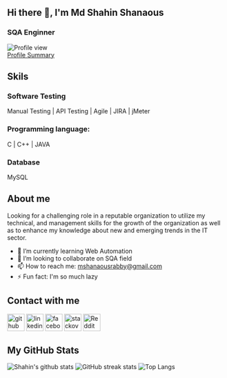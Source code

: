 ## Hi there 👋, I'm Md Shahin Shanaous
### SQA Enginner 
![Profile view](https://visitor-badge.laobi.icu/badge?page_id=shahin-999.repoName) <br>
[Profile Summary](https://profile-summary-for-github.com/user/shahin-999)




## Skils
### Software Testing
Manual Testing | API Testing | Agile | JIRA | jMeter
### Programming language:
C | C++ | JAVA
### Database
MySQL


## About me

Looking for a challenging role in a reputable organization to utilize my technical, and management skills for the growth of the organization as well as to enhance my knowledge about new and emerging trends in the IT sector.

- 🌱 I’m currently learning Web Automation 
- 👯 I’m looking to collaborate on SQA field  
- 📫 How to reach me: mshanaousrabby@gmail.com 
- ⚡ Fun fact: I'm so much lazy 

## Contact with me
[<img src='https://cdn.jsdelivr.net/npm/simple-icons@3.0.1/icons/github.svg' alt='github' height='40'>](https://github.com/https://github.com/shahin-999)  [<img src='https://cdn.jsdelivr.net/npm/simple-icons@3.0.1/icons/linkedin.svg' alt='linkedin' height='40'>](https://www.linkedin.com/in/https://www.linkedin.com/in/shahin-999//)  [<img src='https://cdn.jsdelivr.net/npm/simple-icons@3.0.1/icons/facebook.svg' alt='facebook' height='40'>](https://www.facebook.com/https://www.facebook.com/mdshahinsrabby)  [<img src='https://cdn.jsdelivr.net/npm/simple-icons@3.0.1/icons/stackoverflow.svg' alt='stackoverflow' height='40'>](https://stackoverflow.com/users/https://stackoverflow.com/users/12731467/md-shahin-shanaous)  [<img src='https://cdn.jsdelivr.net/npm/simple-icons@3.0.1/icons/reddit.svg' alt='Reddit' height='40'>](https://www.reddit.com/user/https://www.reddit.com/user/shahin_999)  

## My GitHub Stats

![Shahin's github stats](https://github-readme-stats.vercel.app/api?username=shahin-999&count_private=true&show_icons=true&theme=dark)
![GitHub streak stats](https://github-readme-streak-stats.herokuapp.com/?user=shahin-999)
![Top Langs](https://github-readme-stats.vercel.app/api/top-langs/?username=shahin-999&langs_count=3&theme=dark)

